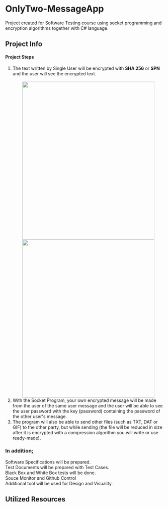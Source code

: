 <h1> OnlyTwo-MessageApp </h1>

<p>Project created for Software Testing course using socket programming and encryption algorithms together with C# language.</p>

<div class="info">
  <h2> Project Info </h2>
  <h4>Project Steps</h4>
  <ol>
    <li>The text written by Single User will be encrypted with <b>SHA 256</b> or <b>SPN</b> and the user will see the encrypted text.</li><br>
    <div align="center">
      <image src="https://github.com/KaganCanSit/OnlyTwo-MessageApp/blob/main/Project%20Info/SHA256%20.png" height="500px" width="420px">
      <image src="https://github.com/KaganCanSit/OnlyTwo-MessageApp/blob/main/Project%20Info/spn.png"  height="500px" width="420px">
    </div>
    <li>With the Socket Program, your own encrypted message will be made from the user of the same user message and the user will be able to see the user password with the key (password) containing the password of the other user's message.</li>
    <li>The program will also be able to send other files (such as TXT, DAT or GIF) to the other party, but while sending (the file will be reduced in size after it is encrypted with a compression algorithm you will write or use ready-made).</li>
  </ol>
  <p>
      <h3>In addition;</h3>
      Software Specifications will be prepared.<br>
      Test Documents will be prepared with Test Cases.<br>
      Black Box and White Box tests will be done.<br>
      Souce Monitor and Github Control<br>
      Additional tool will be used for Design and Visuality.<br>
  </p>
</div>
    
<div class="sources">
  <h2>Utilized Resources</h2>
</div>
